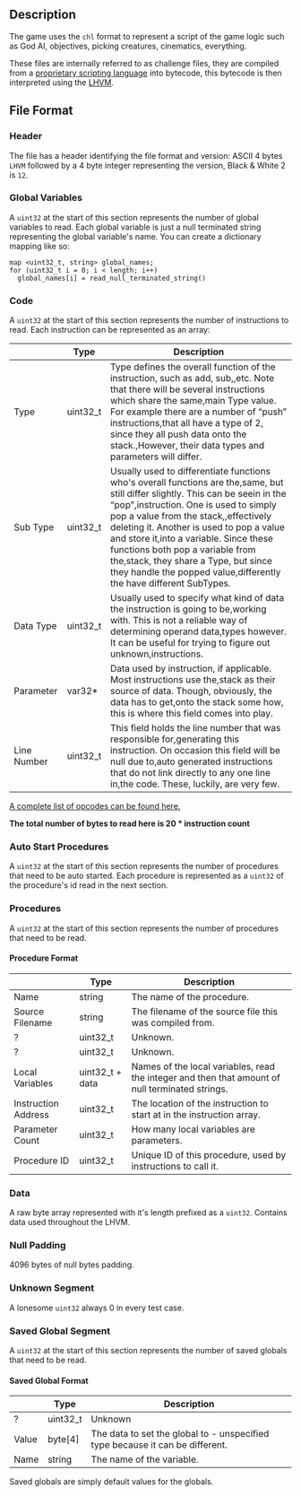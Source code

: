 ## Description

The game uses the `chl` format to represent a script of the game logic such as
God AI, objectives, picking creatures, cinematics, everything.

These files are internally referred to as challenge files, they are compiled
from a [proprietary scripting language](https://github.com/HandsomeMatt/bw2-scripts)
into bytecode, this bytecode is then interpreted using the [LHVM](/lhvm/).

## File Format

### Header
The file has a header identifying the file format and version: ASCII 4 bytes
`LHVM` followed by a 4 byte integer representing the version, Black & White 2
is `12`.

### Global Variables

A `uint32` at the start of this section represents the number of global variables
to read. Each global variable is just a null terminated string representing the
global variable's name. You can create a dictionary mapping like so:

```
map <uint32_t, string> global_names;
for (uint32_t i = 0; i < length; i++)
  global_names[i] = read_null_terminated_string()
```

### Code

A `uint32` at the start of this section represents the number of instructions to
read. Each instruction can be represented as an array:

|             | Type     | Description                                                                                                                                                                                                                                                                                                                                                                                                                                               |
|-------------|----------|-----------------------------------------------------------------------------------------------------------------------------------------------------------------------------------------------------------------------------------------------------------------------------------------------------------------------------------------------------------------------------------------------------------------------------------------------------------|
| Type        | uint32_t | Type defines the overall function of the instruction, such as add, sub,,etc. Note that there will be several instructions which share the same,main Type value. For example there are a number of “push” instructions,that all have a type of 2, since they all push data onto the stack.,However, their data types and parameters will differ.                                                                                                           |
| Sub Type    | uint32_t | Usually used to differentiate functions who's overall functions are the,same, but still differ slightly. This can be seein in the “pop”,instruction. One is used to simply pop a value from the stack,,effectively deleting it. Another is used to pop a value and store it,into a variable. Since these functions both pop a variable from the,stack, they share a Type, but since they handle the popped value,differently the have different SubTypes. |
| Data Type   | uint32_t | Usually used to specify what kind of data the instruction is going to be,working with. This is not a reliable way of determining operand data,types however. It can be useful for trying to figure out unknown,instructions.                                                                                                                                                                                                                              |
| Parameter   | var32*   | Data used by instruction, if applicable. Most instructions use the,stack as their source of data. Though, obviously, the data has to get,onto the stack some how, this is where this field comes into play.                                                                                                                                                                                                                                               |
| Line Number | uint32_t | This field holds the line number that was responsible for,generating this instruction. On occasion this field will be null due to,auto generated instructions that do not link directly to any one line in,the code. These, luckily, are very few.                                                                                                                                                                                                        |
[A complete list of opcodes can be found here.](/lhvm/opcodes.md)

**The total number of bytes to read here is 20 * instruction count**

### Auto Start Procedures

A `uint32` at the start of this section represents the number of procedures that
need to be auto started. Each procedure is represented as a `uint32` of the
procedure's id read in the next section.

### Procedures

A `uint32` at the start of this section represents the number of procedures that
need to be read.

#### Procedure Format
|                     | Type            | Description                                                                                     |
|---------------------|-----------------|-------------------------------------------------------------------------------------------------|
| Name                | string          | The name of the procedure.                                                                      |
| Source Filename     | string          | The filename of the source file this was compiled from.                                         |
| ?                   | uint32_t        | Unknown.                                                                                        |
| ?                   | uint32_t        | Unknown.                                                                                        |
| Local Variables     | uint32_t + data | Names of the local variables, read the integer and then that amount of null terminated strings. |
| Instruction Address | uint32_t        | The location of the instruction to start at in the instruction array.                           |
| Parameter Count     | uint32_t        | How many local variables are parameters.                                                        |
| Procedure ID        | uint32_t        | Unique ID of this procedure, used by instructions to call it.                                   |

### Data

A raw byte array represented with it's length prefixed as a `uint32`. Contains
data used throughout the LHVM.

### Null Padding

4096 bytes of null bytes padding.

### Unknown Segment

A lonesome `uint32` always 0 in every test case.

### Saved Global Segment

A `uint32` at the start of this section represents the number of saved globals
that need to be read.

#### Saved Global Format
|       | Type     | Description                                                                   |
|-------|----------|-------------------------------------------------------------------------------|
| ?     | uint32_t | Unknown                                                                       |
| Value | byte[4]  | The data to set the global to - unspecified type because it can be different. |
| Name  | string   | The name of the variable.                                                     |

Saved globals are simply default values for the globals.

